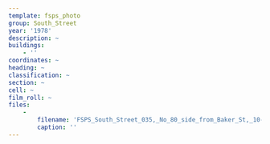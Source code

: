 ```yaml
---
template: fsps_photo
group: South_Street
year: '1978'
description: ~
buildings:
    - ''
coordinates: ~
heading: ~
classification: ~
section: ~
cell: ~
film_roll: ~
files:
    -
        filename: 'FSPS_South_Street_035,_No_80_side_from_Baker_St,_10-1-E,_1978.png'
        caption: ''
---
```

